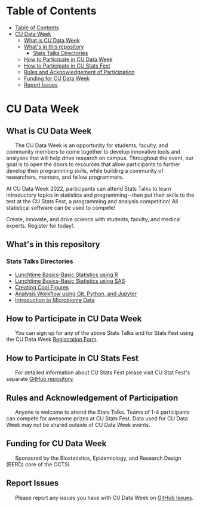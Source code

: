 # Table of Contents

- [Table of Contents](#table-of-contents)
- [CU Data Week](#cu-data-week)
  - [What is CU Data Week](#what-is-cu-data-week)
  - [What's in this repository](#whats-in-this-repository)
    - [Stats Talks Directories](#lecture-directories)
  - [How to Participate in CU Data Week](#how-to-participate-in-cu-data-week)
  - [How to Participate in CU Stats Fest](#how-to-participate-in-cu-stats-fest)
  - [Rules and Acknowledgement of Participation](#rules-and-acknowledgement-of-participation)
  - [Funding for CU Data Week](#funding-for-cu-data-week)
  - [Report Issues](#report-issues)

# CU Data Week

## What is CU Data Week
&nbsp;&nbsp;&nbsp;&nbsp;&nbsp;&nbsp;The CU Data Week is an opportunity for students, faculty, and community members to come together to develop innovative tools and analyses that will help drive research on campus. Throughout the event, our goal is to open the doors to resources that allow participants to further develop their programming skills, while building a community of researchers, mentors, and fellow programmers.

At CU Data Week 2022, participants can attend Stats Talks to learn introductory topics in statistics and programming--then put their skills to the test at the CU Stats Fest, a programming and analysis competition! All statistical software can be used to compete!

Create, innovate, and drive science with students, faculty, and medical experts. Register for today!. 

## What's in this repository

### Stats Talks Directories

* [Lunchtime Basics-Basic Statistics using R](Lunchtime%20Basics-Basic%20Statistics%20using%20R/)
* [Lunchtime Basics-Basic Statistics using SAS](Lunchtime%20Basics-Basic%20Statistics%20using%20SAS/)
* [Creating Cool Figures](Creating%20Cool%20Figures/)
* [Analysis Workflow using Git, Python, and Jupyter](Analysis%20Workflow%20using%20Git,%20Python,%20and%20Jupyter/)
* [Introduction to Microbiome Data](Introduction%20to%20Microbiome%20Data/)

## How to Participate in CU Data Week
&nbsp;&nbsp;&nbsp;&nbsp;&nbsp;&nbsp;You can sign up for any of the above Stats Talks and for Stats Fest using the CU Data Week [Registration Form](https://app.smartsheet.com/b/form/fd67eccbeb474727a70d69ee30eff869).

## How to Participate in CU Stats Fest
&nbsp;&nbsp;&nbsp;&nbsp;&nbsp;&nbsp;For detailed information about CU Stats Fest please visit CU Stat Fest's separate [GitHub repository](https://github.com/CIDA-CSPH/CU-Stats_Fest).

## Rules and Acknowledgement of Participation
&nbsp;&nbsp;&nbsp;&nbsp;&nbsp;&nbsp;Anyone is welcome to attend the Stats Talks. 
Teams of 1-4 participants can compete for awesome prizes at CU Stats Fest.
Data used for CU Data Week may not be shared outside of CU Data Week events. 

## Funding for CU Data Week
&nbsp;&nbsp;&nbsp;&nbsp;&nbsp;&nbsp;Sponsored by the Biostatistics, Epidemiology, and Research Design (BERD) core of the CCTSI.

## Report Issues
&nbsp;&nbsp;&nbsp;&nbsp;&nbsp;&nbsp;Please report any issues you have with CU Data Week on [GitHub Issues](https://github.com/CIDA-CSPH/CU-Data_Week/issues).
